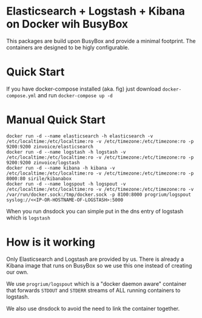 Elasticsearch + Logstash + Kibana on Docker wih BusyBox
=========

This packages are build upon BusyBox and provide a minimal footprint. 
The containers are designed to be higly configurable. 


Quick Start
=========
If you have docker-compose installed (aka. fig) just download `docker-compose.yml` and run `docker-compose up -d`

Manual Quick Start
========
```
docker run -d --name elasticsearch -h elasticsearch -v /etc/localtime:/etc/localtime:ro -v /etc/timezone:/etc/timezone:ro -p 9200:9200 zinvoice/elasticsearch
docker run -d --name logstash -h logstash -v /etc/localtime:/etc/localtime:ro -v /etc/timezone:/etc/timezone:ro -p 9200:9200 zinvoice/logstash
docker run -d --name kibana -h kibana -v /etc/localtime:/etc/localtime:ro -v /etc/timezone:/etc/timezone:ro -p 8000:80 sirile/kibanabox
docker run -d --name logspout -h logspout -v /etc/localtime:/etc/localtime:ro -v /etc/timezone:/etc/timezone:ro -v /var/run/docker.sock:/tmp/docker.sock -p 8100:8000 progrium/logspout syslog://<<IP-OR-HOSTNAME-OF-LOGSTASH>:5000
``` 
When you run dnsdock you can simple put in the dns entry of logstash which is `logstash` 

How is it working
========
Only Elasticsearch and Logstash are provided by us. 
There is already a Kibana image that runs on BusyBox so we use this one instead of creating our own.

We use `progrium/logspout` which is a "docker daemon aware" container that forwards `STDOUT` and `STDERR` streams of ALL running containers to logstash.

We also use dnsdock to avoid the need to link the container together. 

